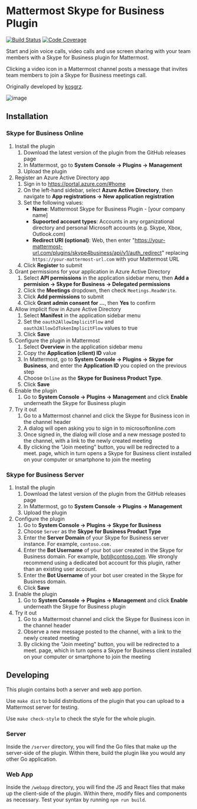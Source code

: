 # Mattermost Skype for Business Plugin

[![Build Status](https://img.shields.io/circleci/project/github/mattermost/mattermost-plugin-skype4business/master.svg)](https://circleci.com/gh/mattermost/mattermost-plugin-skype4business)
[![Code Coverage](https://img.shields.io/codecov/c/github/mattermost/mattermost-plugin-skype4business/master.svg)](https://codecov.io/gh/mattermost/mattermost-plugin-skype4business)

Start and join voice calls, video calls and use screen sharing with your team members with a Skype for Business plugin for Mattermost.

Clicking a video icon in a Mattermost channel posts a message that invites team members to join a Skype for Business meetings call.

Originally developed by [kosgrz](https://github.com/kosgrz).

![image](https://user-images.githubusercontent.com/45372453/58598932-8035a400-827e-11e9-9b59-945302e39976.png)
 
## Installation

### Skype for Business Online

1. Install the plugin
    1. Download the latest version of the plugin from the GitHub releases page
    2. In Mattermost, go to **System Console -> Plugins -> Management**
    3. Upload the plugin
2. Register an Azure Active Directory app
    1. Sign in to https://portal.azure.com/#home
    2. On the left-hand sidebar, select **Azure Active Directory**, then navigate to **App registrations -> New application registration**
    3. Set the following values:
       - **Name**: Mattermost Skype for Business Plugin - [your company name]
       - **Supoorted account types**: Accounts in any organizational directory and personal Microsoft accounts (e.g. Skype, Xbox, Outlook.com)
       - **Redirect URI (optional)**: Web, then enter "https://your-mattermost-url.com/plugins/skype4business/api/v1/auth_redirect" replacing `https://your-mattermost-url.com` with your Mattermost URL
    4. Click **Register** to submit
3. Grant permissions for your application in Azure Active Directory
    1. Select **API permissions** in the application sidebar menu, then **Add a permision -> Skype for Business -> Delegated permissions**
    2. Click the **Meetings** dropdown, then check `Meetings.ReadWrite`.
    3. Click **Add permissions** to submit
    4. Click **Grant admin consent for ...**, then **Yes** to confirm
4. Allow implicit flow in Azure Active Directory
    1. Select **Manifest** in the application sidebar menu
    2. Set the `oauth2AllowImplicitFlow` and `oauth2AllowIdTokenImplicitFlow` values to true
    3. Click **Save**
5. Configure the plugin in Mattermost
    1. Select **Overview** in the application sidebar menu
    2. Copy the **Application (client) ID** value
    3. In Mattermost, go to **System Console -> Plugins -> Skype for Business**, and enter the **Application ID** you copied on the previous step
    4. Choose ``Online`` as the **Skype for Business Product Type**.
    5. Click **Save**
6. Enable the plugin
    1. Go to **System Console -> Plugins -> Management** and click **Enable** underneath the Skype for Business plugin
7. Try it out
    1. Go to a Mattermost channel and click the Skype for Business icon in the channel header
    2. A dialog will open asking you to sign in to microsoftonline.com
    3. Once signed in, the dialog will close and a new message posted to the channel, with a link to the newly created meeting
    4. By clicking the "Join meeting" button, you will be redirected to a meet.<YOUR DOMAIN> page, which in turn opens a Skype for Business client installed on your computer or smartphone to join the meeting

### Skype for Business Server

1. Install the plugin
    1. Download the latest version of the plugin from the GitHub releases page
    2. In Mattermost, go to **System Console -> Plugins -> Management**
    3. Upload the plugin
2. Configure the plugin
    1. Go to **System Console -> Plugins -> Skype for Business**
    2. Choose ``Server`` as the **Skype for Business Product Type**
    3. Enter the **Server Domain** of your Skype for Business server instance. For example, ``contoso.com.``
    4. Enter the **Bot Username** of your bot user created in the Skype for Business domain. For example, bot@contoso.com. We strongly recommend using a dedicated bot account for this plugin, rather than an existing user account.
    5. Enter the **Bot Username** of your bot user created in the Skype for Business domain.
    6. Click **Save**
3. Enable the plugin
    1. Go to **System Console -> Plugins -> Management** and click **Enable** underneath the Skype for Business plugin
4. Try it out
    1. Go to a Mattermost channel and click the Skype for Business icon in the channel header
    2. Observe a new message posted to the channel, with a link to the newly created meeting
    3. By clicking the "Join meeting" button, you will be redirected to a meet.<YOUR DOMAIN> page, which in turn opens a Skype for Business client installed on your computer or smartphone to join the meeting

## Developing

This plugin contains both a server and web app portion.

Use `make dist` to build distributions of the plugin that you can upload to a Mattermost server for testing.

Use `make check-style` to check the style for the whole plugin.

### Server

Inside the `/server` directory, you will find the Go files that make up the server-side of the plugin. Within there, build the plugin like you would any other Go application.

### Web App

Inside the `/webapp` directory, you will find the JS and React files that make up the client-side of the plugin. Within there, modify files and components as necessary. Test your syntax by running `npm run build`.
